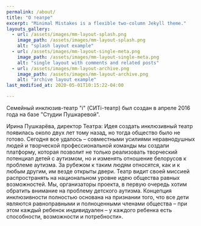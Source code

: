 ```yaml
---
permalink: /about/
title: "О театре"
excerpt: "Minimal Mistakes is a flexible two-column Jekyll theme."
layouts_gallery:
  - url: /assets/images/mm-layout-splash.png
    image_path: /assets/images/mm-layout-splash.png
    alt: "splash layout example"
  - url: /assets/images/mm-layout-single-meta.png
    image_path: /assets/images/mm-layout-single-meta.png
    alt: "single layout with comments and related posts"
  - url: /assets/images/mm-layout-archive.png
    image_path: /assets/images/mm-layout-archive.png
    alt: "archive layout example"
last_modified_at: 2020-05-01T10:15:22-04:00

---
```


Семейный инклюзив-театр "i" (СИТi-театр) был создан в апреле 2016 года на базе "Студии Пушкаревой".

Ирина Пушкарёва, директор Театра: Идея создать инклюзивный театр появилась около двух лет тому назад, но тогда общество было не готово. Сегодня все удалось – совместными усилиями неравнодушных людей и творческой профессиональной команды мы создали платформу, которая позволит не только реализовать творческий потенциал детей с аутизмом, но и изменять отношение белорусов к проблеме аутизма. За рубежом к таким людям относятся, как и к любым другим, им везде открыты двери.
​Театр видит своей миссией распространять на национальном уровне идею общества равных возможностей.
Мы, организаторы проекта, в первую очередь хотим обратить внимание на проблему детского аутизма. Концепция инклюзивности полностью основана на признании того, что все дети являются равноправными и полноценными членами общества – при этом каждый ребенок индивидуален – у каждого ребенка есть способности, возможности и потребности».